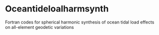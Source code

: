# Oceantideloalharmsynth
Fortran codes for spherical harmonic synthesis of ocean tidal load effects on all-element geodetic variations
